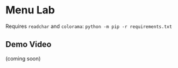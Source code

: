 # Menu Lab

Requires `readchar` and `colorama`: `python -m pip -r requirements.txt`

## Demo Video

(coming soon)
